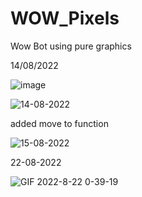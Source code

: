# WOW_Pixels
Wow Bot using pure graphics

14/08/2022

![image](https://user-images.githubusercontent.com/54026897/184495675-59d87396-b670-4eec-8d0d-c720f9703374.png)

![14-08-2022](https://user-images.githubusercontent.com/54026897/184523785-88fdea18-a556-4548-b3b4-9503ce4c8825.gif)

added move to function

![15-08-2022](https://user-images.githubusercontent.com/54026897/184644537-3b374e76-0c2b-43b0-9ce5-9078f60795e3.gif)

22-08-2022

![GIF 2022-8-22 0-39-19](https://user-images.githubusercontent.com/54026897/185791373-6d380a70-ec44-4532-b80e-b15e79abe791.gif)
